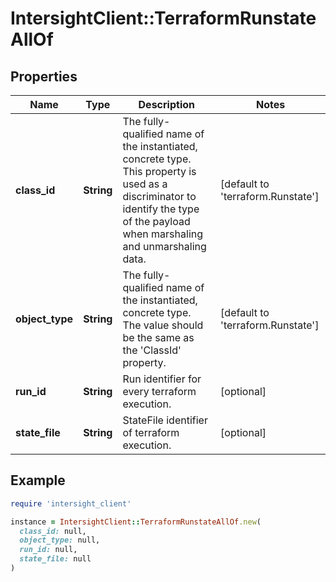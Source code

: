 # IntersightClient::TerraformRunstateAllOf

## Properties

| Name | Type | Description | Notes |
| ---- | ---- | ----------- | ----- |
| **class_id** | **String** | The fully-qualified name of the instantiated, concrete type. This property is used as a discriminator to identify the type of the payload when marshaling and unmarshaling data. | [default to &#39;terraform.Runstate&#39;] |
| **object_type** | **String** | The fully-qualified name of the instantiated, concrete type. The value should be the same as the &#39;ClassId&#39; property. | [default to &#39;terraform.Runstate&#39;] |
| **run_id** | **String** | Run identifier for every terraform execution. | [optional] |
| **state_file** | **String** | StateFile identifier of terraform execution. | [optional] |

## Example

```ruby
require 'intersight_client'

instance = IntersightClient::TerraformRunstateAllOf.new(
  class_id: null,
  object_type: null,
  run_id: null,
  state_file: null
)
```

